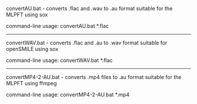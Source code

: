 
convertAU.bat - converts .flac and .wav to .au format suitable for the MLPFT using sox

command-line usage: convertAU.bat *.flac

*******
convertWAV.bat - converts .flac and .au to .wav format suitable for openSMILE using sox

command-line usage: convertWAV.bat *.flac

*******
convertMP4-2-AU.bat - converts .mp4 files to .au format suitable for the MLPFT using ffmpeg 

command-line usage: convertMP4-2-AU.bat *.mp4

